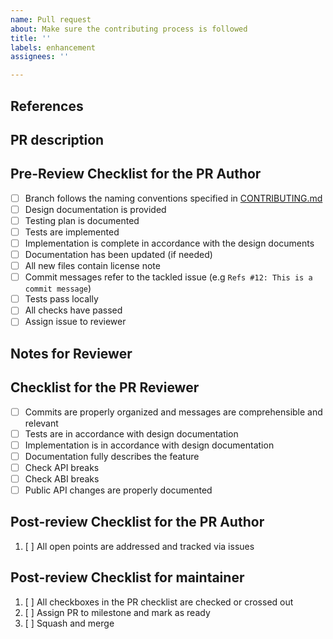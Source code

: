 ```yaml
---
name: Pull request
about: Make sure the contributing process is followed
title: ''
labels: enhancement
assignees: ''

---
```


## References
<!-- List related issues -->

## PR description
<!-- Describe what this PR brings -->

## Pre-Review Checklist for the PR Author

* [ ] Branch follows the naming conventions specified in [CONTRIBUTING.md](../../CONTRIBUTING.md)
* [ ] Design documentation is provided
* [ ] Testing plan is documented
* [ ] Tests are implemented
* [ ] Implementation is complete in accordance with the design documents
* [ ] Documentation has been updated (if needed)
* [ ] All new files contain license note
* [ ] Commit messages refer to the tackled issue (e.g `Refs #12: This is a commit message`)
* [ ] Tests pass locally
* [ ] All checks have passed
* [ ] Assign issue to reviewer

## Notes for Reviewer
<!-- Items in addition to the checklist below that the reviewer should look for -->

## Checklist for the PR Reviewer

* [ ] Commits are properly organized and messages are comprehensible and relevant
* [ ] Tests are in accordance with design documentation
* [ ] Implementation is in accordance with design documentation
* [ ] Documentation fully describes the feature
* [ ] Check API breaks
* [ ] Check ABI breaks
* [ ] Public API changes are properly documented

## Post-review Checklist for the PR Author

1. [ ] All open points are addressed and tracked via issues

## Post-review Checklist for maintainer

1. [ ] All checkboxes in the PR checklist are checked or crossed out
1. [ ] Assign PR to milestone and mark as ready
1. [ ] Squash and merge
